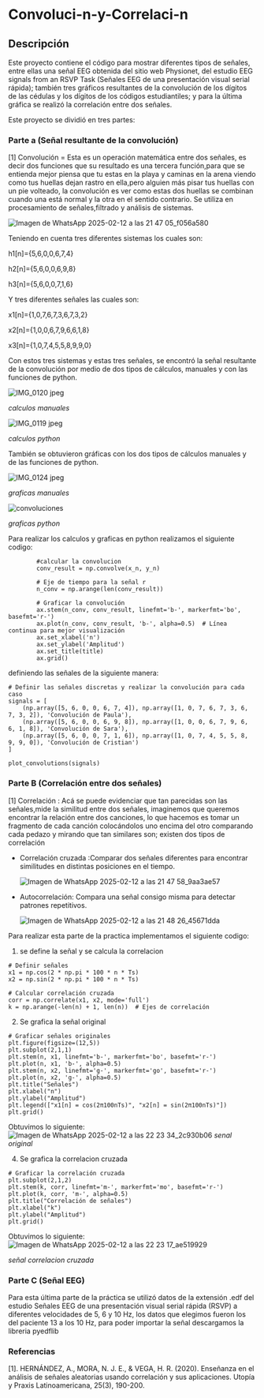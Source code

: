 # Convoluci-n-y-Correlaci-n
## Descripción 
Este proyecto contiene el código para mostrar diferentes tipos de señales, entre ellas una señal EEG obtenida del sitio web Physionet, del estudio EEG signals from an RSVP Task (Señales EEG de una presentación visual serial rápida); también tres gráficos resultantes de la convolución de los dígitos de las cédulas y los dígitos de los códigos estudiantiles; y para la última gráfica se realizó la correlación entre dos señales.  

Este proyecto se dividió en tres partes: 

### Parte a (Señal resultante de la convolución) 

[1] Convolución =  Esta es un operación matemática entre dos señales, es decir dos funciones que su resultado es una tercera función,para que se entienda mejor piensa que tu estas en la playa y caminas en la arena viendo como tus huellas dejan rastro en ella,pero alguien más pisar tus huellas con un pie volteado, la convolución es ver como estas dos huellas se combinan cuando una está normal y la otra en el sentido contrario. Se utiliza en procesamiento de señales,filtrado y análisis de sistemas.

![Imagen de WhatsApp 2025-02-12 a las 21 47 05_f056a580](https://github.com/user-attachments/assets/1b176788-d6c1-4e43-8a28-4967150ce6cc)


Teniendo en cuenta tres diferentes sistemas los cuales son: 

h1[n]={5,6,0,0,6,7,4}

h2[n]={5,6,0,0,6,9,8}

h3[n]={5,6,0,0,7,1,6}
 
Y tres diferentes señales las cuales son:

x1[n]={1,0,7,6,7,3,6,7,3,2}

x2[n]={1,0,0,6,7,9,6,6,1,8}

x3[n]={1,0,7,4,5,5,8,9,9,0}

Con estos tres sistemas y estas tres señales, se encontró la señal resultante de la convolución por medio de dos tipos de cálculos, manuales y con las funciones de python. 

![IMG_0120 jpeg](https://github.com/user-attachments/assets/e79f8ed0-0c14-47d0-9838-83771375d3f4)

*calculos manuales*

![IMG_0119 jpeg](https://github.com/user-attachments/assets/4fcbf68f-5c8c-4130-ae0a-d3b7fe4464c4)

*calculos python*

También se obtuvieron gráficas  con los dos tipos de cálculos manuales y de las funciones de python.

 ![IMG_0124 jpeg](https://github.com/user-attachments/assets/fc475528-91b2-4d60-a058-e42c1610a2d3)
 
*graficas manuales*

![convoluciones](https://github.com/user-attachments/assets/e9d91491-b652-4721-bccd-146e764eb813)

*graficas python*

Para realizar los calculos y graficas en python realizamos el siguiente codigo:
```
        #calcular la convolucion
        conv_result = np.convolve(x_n, y_n)
        
        # Eje de tiempo para la señal r
        n_conv = np.arange(len(conv_result))
        
        # Graficar la convolución
        ax.stem(n_conv, conv_result, linefmt='b-', markerfmt='bo', basefmt='r-')
        ax.plot(n_conv, conv_result, 'b-', alpha=0.5)  # Línea continua para mejor visualización
        ax.set_xlabel('n')
        ax.set_ylabel('Amplitud')
        ax.set_title(title)
        ax.grid()
```
definiendo las señales de la siguiente manera:
```
# Definir las señales discretas y realizar la convolución para cada caso
signals = [
    (np.array([5, 6, 0, 0, 6, 7, 4]), np.array([1, 0, 7, 6, 7, 3, 6, 7, 3, 2]), 'Convolución de Paula'),
    (np.array([5, 6, 0, 0, 6, 9, 8]), np.array([1, 0, 0, 6, 7, 9, 6, 6, 1, 8]), 'Convolución de Sara'),
    (np.array([5, 6, 0, 0, 7, 1, 6]), np.array([1, 0, 7, 4, 5, 5, 8, 9, 9, 0]), 'Convolución de Cristian')
]

plot_convolutions(signals)
```

### Parte B (Correlación entre dos señales)   


[1] Correlación : Acá se puede evidenciar que tan parecidas son las señales,mide la similitud entre dos señales, imaginemos que queremos encontrar la relación entre dos canciones, lo que hacemos es tomar un fragmento de cada canción colocándolos uno encima del otro comparando cada pedazo y mirando que tan similares son; existen dos tipos de correlación 

- Correlación cruzada :Comparar dos señales diferentes para encontrar similitudes en distintas posiciones en el tiempo.
  
  ![Imagen de WhatsApp 2025-02-12 a las 21 47 58_9aa3ae57](https://github.com/user-attachments/assets/1a04d022-004f-45ba-90d7-031fb81d911e)


- Autocorrelación: Compara una señal consigo misma para detectar patrones repetitivos.
  
  ![Imagen de WhatsApp 2025-02-12 a las 21 48 26_45671dda](https://github.com/user-attachments/assets/d75cb76c-1684-4bbf-93ed-16adb339bbac)

Para realizar esta parte de la practica implementamos el siguiente codigo:

1. se define la señal y se calcula la correlacion
```
# Definir señales
x1 = np.cos(2 * np.pi * 100 * n * Ts)
x2 = np.sin(2 * np.pi * 100 * n * Ts)

# Calcular correlación cruzada
corr = np.correlate(x1, x2, mode='full')
k = np.arange(-len(n) + 1, len(n))  # Ejes de correlación
```

2. Se grafica la señal original
```
# Graficar señales originales
plt.figure(figsize=(12,5))
plt.subplot(2,1,1)
plt.stem(n, x1, linefmt='b-', markerfmt='bo', basefmt='r-')
plt.plot(n, x1, 'b-', alpha=0.5)
plt.stem(n, x2, linefmt='g-', markerfmt='go', basefmt='r-')
plt.plot(n, x2, 'g-', alpha=0.5)
plt.title("Señales")
plt.xlabel("n")
plt.ylabel("Amplitud")
plt.legend(["x1[n] = cos(2π100nTs)", "x2[n] = sin(2π100nTs)"])
plt.grid()
```
Obtuvimos lo siguiente:
![Imagen de WhatsApp 2025-02-12 a las 22 23 34_2c930b06](https://github.com/user-attachments/assets/e4c2bac4-458f-4c9c-b621-0df286745797)
*senal original*


4. Se grafica la correlacion cruzada
```
# Graficar la correlación cruzada
plt.subplot(2,1,2)
plt.stem(k, corr, linefmt='m-', markerfmt='mo', basefmt='r-')
plt.plot(k, corr, 'm-', alpha=0.5)
plt.title("Correlación de señales")
plt.xlabel("k")
plt.ylabel("Amplitud")
plt.grid()
```
Obtuvimos lo siguiente:
![Imagen de WhatsApp 2025-02-12 a las 22 23 17_ae519929](https://github.com/user-attachments/assets/ac77767d-5d52-4fab-8168-5940052b0354)

*señal correlacion cruzada*

### Parte C (Señal EEG) 
Para esta última parte de la práctica se utilizó datos de la extensión .edf del estudio Señales EEG de una presentación visual serial rápida (RSVP) a diferentes velocidades de 5, 6 y 10 Hz, los datos que elegimos fueron los del paciente 13 a los 10 Hz, para poder importar la señal descargamos la libreria pyedflib


### Referencias
[1]. HERNÁNDEZ, A., MORA, N. J. E., & VEGA, H. R. (2020). Enseñanza en el análisis de señales aleatorias usando correlación y sus aplicaciones. Utopía y Praxis Latinoamericana, 25(3), 190-200.

